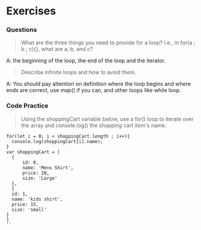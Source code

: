 # Exercises

### Questions

> What are the three things you need to provide for a loop? I.e., in for(a ; b ; c){}, what are a, b, and c?

A: the beginning of the loop, the end of the loop and the iterator.

> Describe infinite loops and how to avoid them.

A: You should pay attention on definition where the loop begins and where ends are correct, use map() if you can, and other loops like while loop.

### Code Practice

> Using the shoppingCart variable below, use a for() loop to iterate over the array and console.log() the shopping cart item's name.

```
for(let i = 0; i < shoppingCart.length ; i++){
  console.log(shoppingCart[i].name);
}
var shoppingCart = [
  {
      id: 0,
      name: 'Mens Shirt',
      price: 20,
      size: 'Large'
  },
  {
  id: 1,
  name: 'kids shirt',
  price: 15,
  size: 'small'
}
]
``
